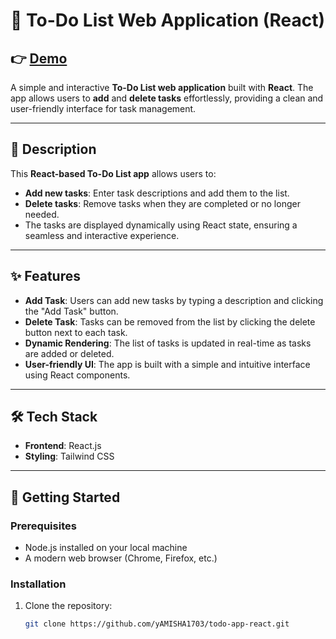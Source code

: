 # 📝 To-Do List Web Application (React)

  ##  👉 [Demo](https://todo-phi-nine-51.vercel.app/)

A simple and interactive **To-Do List web application** built with **React**. The app allows users to **add** and **delete tasks** effortlessly, providing a clean and user-friendly interface for task management.

---

## 📌 Description

This **React-based To-Do List app** allows users to:
- **Add new tasks**: Enter task descriptions and add them to the list.
- **Delete tasks**: Remove tasks when they are completed or no longer needed.
- The tasks are displayed dynamically using React state, ensuring a seamless and interactive experience.

---

## ✨ Features

- **Add Task**: Users can add new tasks by typing a description and clicking the "Add Task" button.
- **Delete Task**: Tasks can be removed from the list by clicking the delete button next to each task.
- **Dynamic Rendering**: The list of tasks is updated in real-time as tasks are added or deleted.
- **User-friendly UI**: The app is built with a simple and intuitive interface using React components.

---

## 🛠️ Tech Stack

- **Frontend**: React.js
- **Styling**: Tailwind CSS

---

## 🚀 Getting Started

### Prerequisites
- Node.js installed on your local machine
- A modern web browser (Chrome, Firefox, etc.)

### Installation

1. Clone the repository:
   ```bash
   git clone https://github.com/yAMISHA1703/todo-app-react.git
